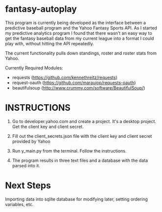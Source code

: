 fantasy-autoplay
================

This program is currently being developed as the interface between a predictive baseball
program and the Yahoo Fantasy Sports API. As I started my predictive analytics program I 
found that there wasn't an easy way to get the fantasy baseball data from my current league
into a format I could play with, without hitting the API repeatedly. 

The current functionality pulls down standings, roster and roster stats from Yahoo.

Currently Required Modules:
- requests (https://github.com/kennethreitz/requests)
- request-oauth (https://github.com/maraujop/requests-oauth)
- beautifulsoup (http://www.crummy.com/software/BeautifulSoup/)

INSTRUCTIONS
============

1) Go to developer.yahoo.com and create a project. It's a desktop project. Get the client key and client secret.

2) Fill out the client_secrets.json file with the client key and client secret provided by Yahoo

3) Run y_main.py from the terminal. Follow the instructions.

4) The program results in three text files and a database with the data parsed into it. 



Next Steps
==========

Importing data into sqlite database for modifying later, setting ordering variables, etc.